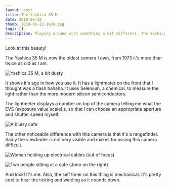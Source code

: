 ```yaml
--- 
layout: post
title: The Yashica 35 M
date: 2018-06-22
thumb: 2018-06-22-1024.jpg
tags: []
description: Playing around with something a bit different. The Yashica 35 M
---
```


Look at this beauty!

The Yashica 35 M is now the oldest camera I own, from 1973 it's more than twice as old as I am.

![Yashica 35 M, a bit dusty](/public/images/2018-06-22-1-1024.jpg)

It shows it's age in how you use it. It has a lightmeter on the front that I thought was a flash hahaha. It uses Selenium, a chemical, to measure the light rather than the more modern silicon semiconductors.

The lightmeter displays a number on top of the camera telling me what the EVS (exposure value scale)is, so that I can choose an appropriate aperture and shutter speed myself.

![A blurry cafe](/public/images/2018-06-22-2-1024.jpg)

The other noticeable difference with this camera is that it's a rangefinder. Sadly the viewfinder is not very visible and makes focussing this camera difficult.  

![Woman holding up electrical cables (out of focus)](/public/images/2018-06-22-3-1024.jpg)

![Two people sitting at a cafe (Jono on the right)](/public/images/2018-06-22-4-1024.jpg)

And look! It's me. Also, the self timer on this thing is mechanical. It's pretty cool to hear the ticking and winding as it counds down.